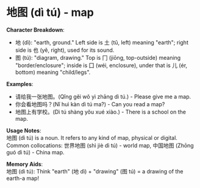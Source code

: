 # **地图 (dì tú) - map**

**Character Breakdown**:  
- 地 (dì): "earth, ground." Left side is 土 (tǔ, left) meaning "earth"; right side is 也 (yě, right), used for its sound.  
- 图 (tú): "diagram, drawing." Top is 冂 (jiōng, top-outside) meaning "border/enclosure"; inside is 囗 (wéi, enclosure), under that is 儿 (ér, bottom) meaning "child/legs".

**Examples**:  
- 请给我一张地图。(Qǐng gěi wǒ yì zhāng dì tú.) - Please give me a map.  
- 你会看地图吗？(Nǐ huì kàn dì tú ma?) - Can you read a map?  
- 地图上有学校。(Dì tú shàng yǒu xué xiào.) - There is a school on the map.

**Usage Notes**:  
地图 (dì tú) is a noun. It refers to any kind of map, physical or digital. Common collocations: 世界地图 (shì jiè dì tú) - world map, 中国地图 (Zhōng guó dì tú) - China map.

**Memory Aids**:  
地图 (dì tú): Think "earth" (地 dì) + "drawing" (图 tú) = a drawing of the earth-a map!